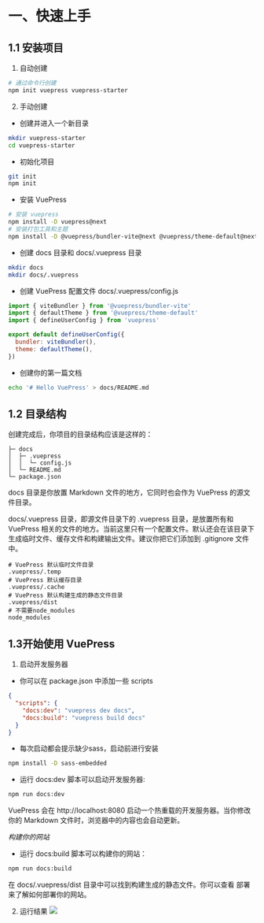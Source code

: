 # 一、快速上手
##  1.1 安装项目

1. 自动创建
```sh
# 通过命令行创建
npm init vuepress vuepress-starter
```
2. 手动创建
- 创建并进入一个新目录
```sh
mkdir vuepress-starter
cd vuepress-starter
```

- 初始化项目
```sh
git init
npm init
```

- 安装 VuePress
```sh
# 安装 vuepress
npm install -D vuepress@next
# 安装打包工具和主题
npm install -D @vuepress/bundler-vite@next @vuepress/theme-default@next
```

- 创建 docs 目录和 docs/.vuepress 目录
```sh
mkdir docs
mkdir docs/.vuepress
```
- 创建 VuePress 配置文件 docs/.vuepress/config.js
```js
import { viteBundler } from '@vuepress/bundler-vite'
import { defaultTheme } from '@vuepress/theme-default'
import { defineUserConfig } from 'vuepress'

export default defineUserConfig({
  bundler: viteBundler(),
  theme: defaultTheme(),
})
```
- 创建你的第一篇文档
```sh
echo '# Hello VuePress' > docs/README.md
```




##  1.2 目录结构
创建完成后，你项目的目录结构应该是这样的：

```
├─ docs
│  ├─ .vuepress
│  │  └─ config.js
│  └─ README.md
└─ package.json
```

docs 目录是你放置 Markdown 文件的地方，它同时也会作为 VuePress 的源文件目录。

docs/.vuepress 目录，即源文件目录下的 .vuepress 目录，是放置所有和 VuePress 相关的文件的地方。当前这里只有一个配置文件。默认还会在该目录下生成临时文件、缓存文件和构建输出文件。建议你把它们添加到 .gitignore 文件中。

```
# VuePress 默认临时文件目录
.vuepress/.temp
# VuePress 默认缓存目录
.vuepress/.cache
# VuePress 默认构建生成的静态文件目录
.vuepress/dist
# 不需要node_modules
node_modules
```

## 1.3开始使用 VuePress

1. 启动开发服务器

- 你可以在 package.json 中添加一些 scripts
```json
{
  "scripts": {
    "docs:dev": "vuepress dev docs",
    "docs:build": "vuepress build docs"
  }
}
```

- 每次启动都会提示缺少sass，启动前进行安装
```sh
npm install -D sass-embedded
```


- 运行 docs:dev 脚本可以启动开发服务器:
```sh
npm run docs:dev
```

VuePress 会在 http://localhost:8080 启动一个热重载的开发服务器。当你修改你的 Markdown 文件时，浏览器中的内容也会自动更新。

*构建你的网站*

- 运行 docs:build 脚本可以构建你的网站：
```sh
npm run docs:build
```

在 docs/.vuepress/dist 目录中可以找到构建生成的静态文件。你可以查看 部署 来了解如何部署你的网站。

2.  运行结果
![](/other/document/vitepress/vuepres-01.jpg)

